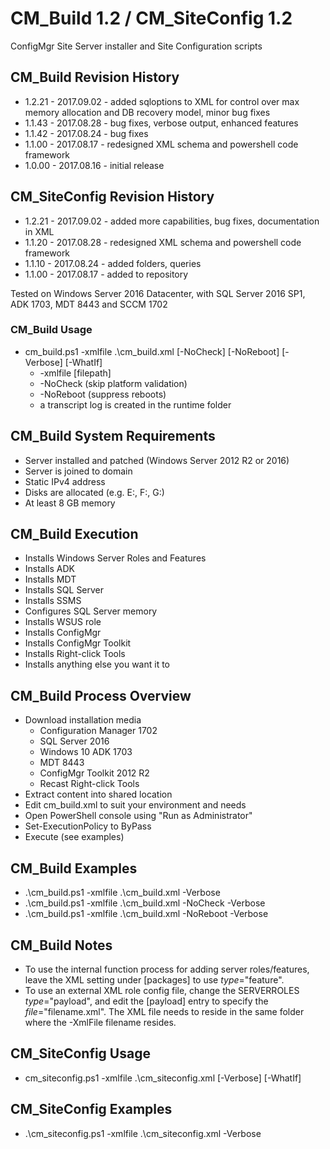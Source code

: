 # CM_Build 1.2 / CM_SiteConfig 1.2
ConfigMgr Site Server installer and Site Configuration scripts

## CM_Build Revision History
* 1.2.21 - 2017.09.02 - added sqloptions to XML for control over max memory allocation and DB recovery model, minor bug fixes
* 1.1.43 - 2017.08.28 - bug fixes, verbose output, enhanced features
* 1.1.42 - 2017.08.24 - bug fixes
* 1.1.00 - 2017.08.17 - redesigned XML schema and powershell code framework
* 1.0.00 - 2017.08.16 - initial release

## CM_SiteConfig Revision History
* 1.2.21 - 2017.09.02 - added more capabilities, bug fixes, documentation in XML
* 1.1.20 - 2017.08.28 - redesigned XML schema and powershell code framework
* 1.1.10 - 2017.08.24 - added folders, queries
* 1.1.00 - 2017.08.17 - added to repository

Tested on Windows Server 2016 Datacenter, with SQL Server 2016 SP1, ADK 1703, MDT 8443 and SCCM 1702

### CM_Build Usage

* cm_build.ps1 -xmlfile .\cm_build.xml [-NoCheck] [-NoReboot] [-Verbose] [-WhatIf]
  * -xmlfile [filepath]
  * -NoCheck (skip platform validation)
  * -NoReboot (suppress reboots)
  * a transcript log is created in the runtime folder

## CM_Build System Requirements

* Server installed and patched (Windows Server 2012 R2 or 2016)
* Server is joined to domain
* Static IPv4 address
* Disks are allocated (e.g. E:, F:, G:)
* At least 8 GB memory

## CM_Build Execution

* Installs Windows Server Roles and Features
* Installs ADK
* Installs MDT
* Installs SQL Server
* Installs SSMS
* Configures SQL Server memory
* Installs WSUS role
* Installs ConfigMgr
* Installs ConfigMgr Toolkit
* Installs Right-click Tools
* Installs anything else you want it to

## CM_Build Process Overview

* Download installation media
  * Configuration Manager 1702
  * SQL Server 2016
  * Windows 10 ADK 1703
  * MDT 8443
  * ConfigMgr Toolkit 2012 R2
  * Recast Right-click Tools
* Extract content into shared location
* Edit cm_build.xml to suit your environment and needs
* Open PowerShell console using "Run as Administrator"
* Set-ExecutionPolicy to ByPass 
* Execute (see examples)

## CM_Build Examples

* .\cm_build.ps1 -xmlfile .\cm_build.xml -Verbose
* .\cm_build.ps1 -xmlfile .\cm_build.xml -NoCheck -Verbose
* .\cm_build.ps1 -xmlfile .\cm_build.xml -NoReboot -Verbose

## CM_Build Notes

* To use the internal function process for adding server roles/features, leave the XML setting under [packages] to use *type*="feature".
* To use an external XML role config file, change the SERVERROLES *type*="payload", and edit the [payload] entry to specify the *file*="filename.xml".  The XML file needs to reside in the same folder where the -XmlFile filename resides.

## CM_SiteConfig Usage

* cm_siteconfig.ps1 -xmlfile .\cm_siteconfig.xml [-Verbose] [-WhatIf]

## CM_SiteConfig Examples

* .\cm_siteconfig.ps1 -xmlfile .\cm_siteconfig.xml -Verbose
